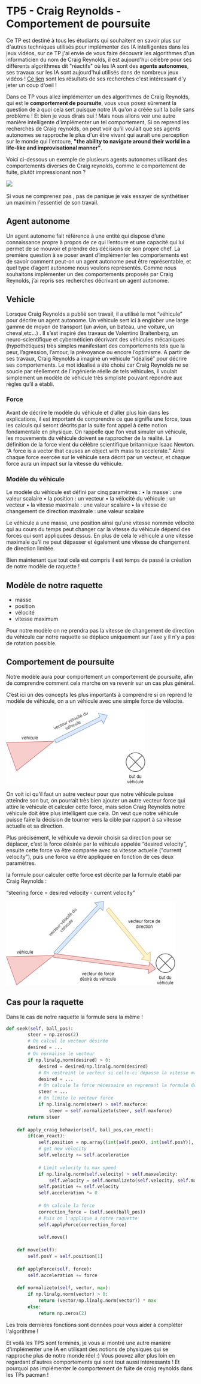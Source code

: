 # TP5 - Craig Reynolds - Comportement de poursuite

Ce TP est destiné à tous les étudiants qui souhaitent en savoir plus sur d'autres techniques utilisés pour implémenter des IA intelligentes dans les jeux vidéos, sur ce TP j'ai envie de vous faire découvrir les algorithmes d'un informaticien du nom de Craig Reynolds, il est aujourd'hui célèbre pour ses différents algorithmes dit "réactifs" où les IA sont des **agents autonomes**, ses travaux sur les IA sont aujourd'hui utilisés dans de nombreux jeux vidéos ! [Ce lien](https://www.red3d.com/cwr/steer/) sont les résultats de ses recherches c'est intéressant d'y jeter un coup d'oeil !

Dans ce TP vous allez implémenter un des algorithmes de Craig Reynolds, qui est le **comportement de poursuite**, vous vous posez sûrement la question de à quoi cela sert puisque notre IA qu'on a créée suit la balle sans problème ! Et bien je vous dirais oui ! Mais nous allons voir une autre manière intelligente d'implémenter un tel comportement, Si on reprend les recherches de Craig reynolds, on peut voir qu'il voulait que ses agents autonomes se rapproche le plus d'un être vivant qui aurait une perception sur le monde qui l'entoure, **"the ability to navigate around their world in a life-like and improvisational manner"**.

Voici ci-dessous un exemple de plusieurs agents autonomes utilisant des comportements diverses de Craig reynolds, comme le comportement de fuite, plutôt impressionant non ?

![](https://repository-images.githubusercontent.com/258305543/28971980-92d2-11ea-8a66-4d0d91c0e790)

Si vous ne comprenez pas , pas de panique je vais essayer de synthétiser un maximim l'essentiel de son travail.

## Agent autonome

Un agent autonome fait référence à une entité qui dispose d’une connaissance propre à propos de ce qui l’entoure et une capacité qui lui permet de se mouvoir et prendre des décisions de son propre chef. La première question à se poser avant d’implémenter les comportements est de savoir comment peut-on un agent autonome peut être représentable, et quel type d’agent autonome nous voulons représentés. Comme nous souhaitons implémenter un des comportements proposés par Craig Reynolds, j’ai repris ses recherches décrivant un agent autonome.

## Vehicle

Lorsque Craig Reynolds a publié son travail, il a utilisé le mot “véhicule” pour décrire un agent autonome. Un véhicule sert ici à englober une large gamme de moyen de transport (un avion, un bateau, une voiture, un cheval,etc…) .
Il s’est inspiré des travaux de Valentino Braitenberg, un neuro-scientifique et cybernéticien décrivant des véhicules mécaniques (hypothétiques) très simples manifestant des comportements tels que la peur, l’agression, l’amour, la prévoyance ou encore l’optimisme. A partir de ses travaux, Craig Reynolds a imaginé un véhicule “idéalisé” pour décrire ses comportements. Le mot idéalisé a été choisi car Craig Reynolds ne se soucie par réellement de l’ingénierie réelle de tels véhicules, il voulait simplement un modèle de véhicule très simpliste pouvant répondre aux règles qu’il a établi.

### Force

Avant de décrire le modèle du véhicule et d’aller plus loin dans les explications, il est important de comprendre ce que signifie une force, tous les calculs qui seront décrits par la suite font appel à cette notion fondamentale en physique. On rappelle que l’on veut simuler un véhicule, les mouvements du véhicule doivent se rapprocher de la réalité. La définition de la force vient du célèbre scientifique britannique Isaac Newton. “A force is a vector that causes an object with mass to accelerate.” Ainsi chaque force exercée sur le véhicule sera décrit par un vecteur, et chaque force aura un impact sur la vitesse du véhicule.

### Modèle du véhicule

Le modèle du véhicule est défini par cinq paramètres :
• la masse : une valeur scalaire
• la position : un vecteur
• la vélocité du véhicule : un vecteur
• la vitesse maximale : une valeur scalaire
• la vitesse de changement de direction maximale : une valeur scalaire

Le véhicule a une masse, une position ainsi qu’une vitesse nommée vélocité qui au cours du temps peut changer car la vitesse du véhicule dépend des forces qui sont appliquées dessus. En plus de cela le véhicule a une vitesse maximale qu’il ne peut dépasser et également une vitesse de changement de direction limitée.

Bien maintenant que tout cela est compris il est temps de passé la création de notre modèle de raquette !

## Modèle de notre raquette

- masse
- position
- vélocité
- vitesse maximum

Pour notre modèle on ne prendra pas la vitesse de changement de direction du véhicule car notre raquette se déplace uniquement sur l'axe y il n'y a pas de rotation possible.

## Comportement de poursuite

Notre modèle aura pour comportement un comportement de poursuite, afin de comprendre comment cela marche on va revenir sur un cas plus général.

C’est ici un des concepts les plus importants à comprendre si on reprend le modèle de véhicule, on a un véhicule avec une simple force de vélocité.

![](/ressources/TP6/craig_1.png)

On voit ici qu’il faut un autre vecteur pour que notre véhicule puisse atteindre son but, on pourrait très bien ajouter un autre vecteur force qui attire le véhicule et calculer cette force, mais selon Craig Reynolds notre véhicule doit être plus intelligent que cela. On veut que notre véhicule puisse faire la décision de tourner vers la cible par rapport à sa vitesse actuelle et sa direction.

Plus précisément, le véhicule va devoir choisir sa direction pour se déplacer, c’est la force désirée par le véhicule appelée “desired velocity", ensuite cette force va être comparée avec sa vitesse actuelle ("current velocity"), puis une force va être appliquée en fonction de ces deux paramètres.

la formule pour calculer cette force est décrite par la formule établi par Craig Reynolds :

“steering force = desired velocity - current velocity”

![](/ressources/TP6/craig_2.png)

## Cas pour la raquette

Dans le cas de notre raquette la formule sera la même !

```py
def seek(self, ball_pos):
        steer = np.zeros(2)
        # On calcul le vecteur désirée
        desired = ...
        # On normalise le vecteur
        if np.linalg.norm(desired) > 0:
            desired = desired/np.linalg.norm(desired)
            # On restreint le vecteur si celle-ci dépasse la vitesse max autorisée
            desired = ...
            # On calcule la force nécessaire en reprenant la formule de craig reynolds
            steer = ...
            # On limite le vecteur force
            if np.linalg.norm(steer) > self.maxforce:
                steer = self.normalizeto(steer, self.maxforce)
        return steer

    def apply_craig_behavior(self, ball_pos,can_react):
        if(can_react):
            self.position = np.array((int(self.posX), int(self.posY)), dtype=float)
            # get new velocity
            self.velocity += self.acceleration

            # Limit velocity to max speed
            if np.linalg.norm(self.velocity) > self.maxvelocity:
                self.velocity = self.normalizeto(self.velocity, self.maxvelocity)
            self.position += self.velocity
            self.acceleration *= 0

            # On calcule la force
            correction_force = (self.seek(ball_pos))
            # Puis on l'applique à notre raquette
            self.applyForce(correction_force)

            self.move()

    def move(self):
        self.posY = self.position[1]

    def applyForce(self, force):
        self.acceleration += force

    def normalizeto(self, vector, max):
        if np.linalg.norm(vector) > 0:
            return (vector/np.linalg.norm(vector)) * max
        else:
            return np.zeros(2)
```

Les trois dernières fonctions sont données pour vous aider à compléter l'algorithme !

Et voilà les TPS sont terminés, je vous ai montré une autre manière d'implémenter une IA en utilisant des notions de physiques qui se rapproche plus de notre monde réel :) Vous pouvez aller plus loin en regardant d'autres comportements qui sont tout aussi intéressants ! Et pourquoi pas implémenter le comportement de fuite de craig reynolds dans les TPs pacman !
